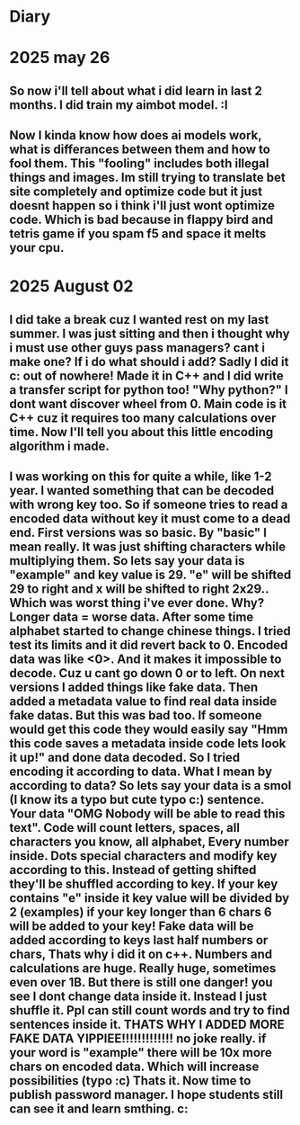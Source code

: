 # Diary
<h1>2025 may 26</h1>
<h2>So now i'll tell about what i did learn in last 2 months. I did train my aimbot model. :I</h2>
<h2>Now I kinda know how does ai models work, what is differances between them and how to fool them. This "fooling" includes both illegal things and images. Im still trying to translate bet site completely and optimize code but it just doesnt happen so i think i'll just wont optimize code. Which is bad because in flappy bird and tetris game if you spam f5 and space it melts your cpu.</h2>
<h1>2025 August 02</h1>
<h2>I did take a break cuz I wanted rest on my last summer. I was just sitting and then i thought why i must use other guys pass managers? cant i make one? If i do what should i add? Sadly I did it c: out of nowhere! Made it in C++ and I did write a transfer script for python too! "Why python?" I dont want discover wheel from 0. Main code is it C++ cuz it requires too many calculations over time. Now I'll tell you about this little encoding algorithm i made.</h2>
<h2>I was working on this for quite a while, like 1-2 year. I wanted something that can be decoded with wrong key too. So if someone tries to read a encoded data without key it must come to a dead end. First versions was so basic. By "basic" I mean really. It was just shifting characters while multiplying them. So lets say your data is "example" and key value is 29. "e" will be shifted 29 to right and x will be shifted to right 2x29.. Which was worst thing i've ever done. Why? Longer data = worse data. After some time alphabet started to change chinese things. I tried test its limits and it did revert back to 0. Encoded data was like <chinese char> <chinese char> <0>. And it makes it impossible to decode. Cuz u cant go down 0 or to left. On next versions I added things like fake data. Then added a metadata value to find real data inside fake datas. But this was bad too. If someone would get this code they would easily say "Hmm this code saves a metadata inside code lets look it up!" and done data decoded. So I tried encoding it according to data. What I mean by according to data? So lets say your data is a smol (I know its a typo but cute typo c:) sentence. Your data "OMG Nobody will be able to read this text". Code will count letters, spaces, all characters you know, all alphabet, Every number inside. Dots special characters and modify key according to this. Instead of getting shifted they'll be shuffled according to key. If your key contains "e" inside it key value will be divided by 2 (examples) if your key longer than 6 chars 6 will be added to your key! Fake data will be added according to keys last half numbers or chars, Thats why i did it on c++. Numbers and calculations are huge. Really huge, sometimes even over 1B. But there is still one danger! you see I dont change data inside it. Instead I just shuffle it. Ppl can still count words and try to find sentences inside it. THATS WHY I ADDED MORE FAKE DATA YIPPIEE!!!!!!!!!!!!! no joke really. if your word is "example" there will be 10x more chars on encoded data. Which will increase possibilities (typo :c) Thats it. Now time to publish password manager. I hope students still can see it and learn smthing. c:</h2>
